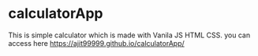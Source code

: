 # calculatorApp

This is simple calculator which is made with Vanila JS HTML CSS.
you can access here https://ajit99999.github.io/calculatorApp/

